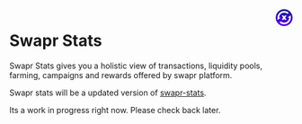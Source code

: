 <img src="./src/assets/swapr-logo.png" alt="Swapr" title="Swapr" align="right" height="30" />

# Swapr Stats

Swapr Stats gives you a holistic view of transactions, liquidity pools, farming, campaigns and rewards offered by swapr platform.

Swapr stats will be a updated version of [swapr-stats](https://dxstats.eth.limo/).

Its a work in progress right now. Please check back later.

